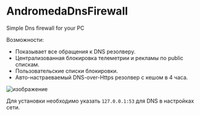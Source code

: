 # AndromedaDnsFirewall
 Simple Dns firewall for your PC

 Возможности:
 - Показывает все обращения к DNS резолверу.
 - Централизованная блокировка телеметрии и рекламы по public спискам.
 - Пользовательские списки блокировки.
 - Авто-настраеваемый DNS-over-Https резолвер с кешом в 4 часа.

 ![изображение](https://github.com/user-attachments/assets/1207f291-cc2a-4d67-b7b9-829feda8a8ab)


Для установки необходимо указать `127.0.0.1:53` для DNS в настройках сети.

